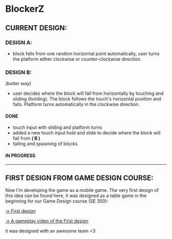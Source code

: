 # BlockerZ

## CURRENT DESIGN:

### DESIGN A:
* block falls from one random horizontal point automatically, user turns the platform either clockwise or counter-clockwise direction.

### DESIGN B: 
_(better way)_

* user decides where the block will fall from horizontally by touching and sliding (holding). The block follows the touch's horizontal position and falls. Platform turns automatically in the clockwise direction.

#### DONE
* touch input with sliding and platform turns
* added a new touch input hold and slide to decide where the block will fall from **( B )**
* falling and spawning of blocks
#### IN PROGRESS 
-----

## FIRST DESIGN FROM GAME DESIGN COURSE:

Now I'm developing the game as a mobile game. The very first design of this idea can be found here, it was designed as a table game in the beginning for our Game Design course (SE 350): 

[-> First design](https://drive.google.com/file/d/1kf7__Sa1ZgBLjiZd_mRzcu2g7wV8eRUF/view?usp=share_link)

[-> A gameplay video of the First design](https://www.youtube.com/watch?v=qWj1Mhsx0a4)

it was designed with an awesome team <3
